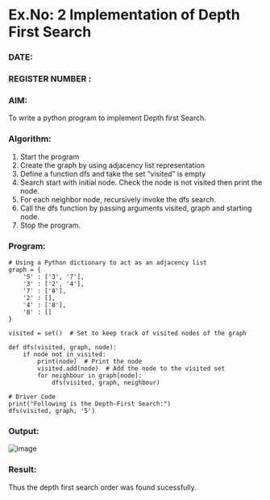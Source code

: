 # Ex.No: 2  Implementation of Depth First Search
### DATE:                                                                            
### REGISTER NUMBER : 
### AIM: 
To write a python program to implement Depth first Search. 
### Algorithm:
1. Start the program
2. Create the graph by using adjacency list representation
3. Define a function dfs and take the set “visited” is empty 
4. Search start with initial node. Check the node is not visited then print the node.
5. For each neighbor node, recursively invoke the dfs search.
6. Call the dfs function by passing arguments visited, graph and starting node.
7. Stop the program.
### Program:
```
# Using a Python dictionary to act as an adjacency list
graph = {
    '5' : ['3', '7'],
    '3' : ['2', '4'],
    '7' : ['8'],
    '2' : [],
    '4' : ['8'],
    '8' : []
}

visited = set()  # Set to keep track of visited nodes of the graph

def dfs(visited, graph, node):
    if node not in visited:
        print(node)  # Print the node
        visited.add(node)  # Add the node to the visited set
        for neighbour in graph[node]:
            dfs(visited, graph, neighbour)

# Driver Code
print("Following is the Depth-First Search:")
dfs(visited, graph, '5')
```

### Output:
![image](https://github.com/user-attachments/assets/a56995ed-a04a-4f79-9976-561656e78da3)

### Result:
Thus the depth first search order was found sucessfully.
